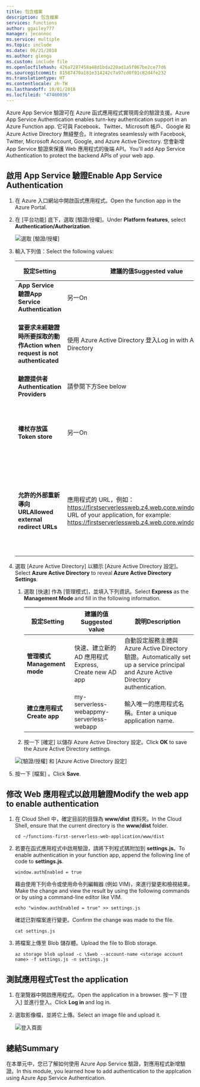 ```yaml
---
title: 包含檔案
description: 包含檔案
services: functions
author: ggailey777
manager: jeconnoc
ms.service: multiple
ms.topic: include
ms.date: 06/21/2018
ms.author: glenga
ms.custom: include file
ms.openlocfilehash: 426a7287458a48d1bda220ad1a5f067be2ce77d6
ms.sourcegitcommit: 81587470a181e314242c7a97cd0f91c82d4fe232
ms.translationtype: HT
ms.contentlocale: zh-TW
ms.lasthandoff: 10/01/2018
ms.locfileid: "47460036"
---
```

<span data-ttu-id="a77ff-103">Azure App Service 驗證可在 Azure 函式應用程式實現周全的驗證支援。</span><span class="sxs-lookup"><span data-stu-id="a77ff-103">Azure App Service Authentication enables turn-key authentication support in an Azure Function app.</span></span> <span data-ttu-id="a77ff-104">它可與 Facebook、Twitter、Microsoft 帳戶、Google 和 Azure Active Directory 無縫整合。</span><span class="sxs-lookup"><span data-stu-id="a77ff-104">It integrates seamlessly with Facebook, Twitter, Microsoft Account, Google, and Azure Active Directory.</span></span> <span data-ttu-id="a77ff-105">您會新增 App Service 驗證來保護 Web 應用程式的後端 API。</span><span class="sxs-lookup"><span data-stu-id="a77ff-105">You'll add App Service Authentication to protect the backend APIs of your web app.</span></span>

## <a name="enable-app-service-authentication"></a><span data-ttu-id="a77ff-106">啟用 App Service 驗證</span><span class="sxs-lookup"><span data-stu-id="a77ff-106">Enable App Service Authentication</span></span>

1. <span data-ttu-id="a77ff-107">在 Azure 入口網站中開啟函式應用程式。</span><span class="sxs-lookup"><span data-stu-id="a77ff-107">Open the function app in the Azure Portal.</span></span>

1. <span data-ttu-id="a77ff-108">在 [平台功能] 底下，選取 [驗證/授權]。</span><span class="sxs-lookup"><span data-stu-id="a77ff-108">Under **Platform features**, select **Authentication/Authorization**.</span></span>

    ![選取 [驗證/授權]](media/functions-first-serverless-web-app/6-authorization.jpg)

1. <span data-ttu-id="a77ff-110">輸入下列值：</span><span class="sxs-lookup"><span data-stu-id="a77ff-110">Select the following values:</span></span>
    
    | <span data-ttu-id="a77ff-111">設定</span><span class="sxs-lookup"><span data-stu-id="a77ff-111">Setting</span></span>      |  <span data-ttu-id="a77ff-112">建議的值</span><span class="sxs-lookup"><span data-stu-id="a77ff-112">Suggested value</span></span>   | <span data-ttu-id="a77ff-113">說明</span><span class="sxs-lookup"><span data-stu-id="a77ff-113">Description</span></span>                                        |
    | --- | --- | ---|
    | <span data-ttu-id="a77ff-114">**App Service 驗證**</span><span class="sxs-lookup"><span data-stu-id="a77ff-114">**App Service Authentication**</span></span> | <span data-ttu-id="a77ff-115">另一</span><span class="sxs-lookup"><span data-stu-id="a77ff-115">On</span></span> | <span data-ttu-id="a77ff-116">啟用驗證。</span><span class="sxs-lookup"><span data-stu-id="a77ff-116">Enable authentication.</span></span> |
    | <span data-ttu-id="a77ff-117">**當要求未經驗證時所要採取的動作**</span><span class="sxs-lookup"><span data-stu-id="a77ff-117">**Action when request is not authenticated**</span></span> | <span data-ttu-id="a77ff-118">使用 Azure Active Directory 登入</span><span class="sxs-lookup"><span data-stu-id="a77ff-118">Log in with Azure Active Directory</span></span> | <span data-ttu-id="a77ff-119">選取已設定的驗證方法 (下方)。</span><span class="sxs-lookup"><span data-stu-id="a77ff-119">Select a configured authentication method (below).</span></span> |
    | <span data-ttu-id="a77ff-120">**驗證提供者**</span><span class="sxs-lookup"><span data-stu-id="a77ff-120">**Authentication Providers**</span></span> | <span data-ttu-id="a77ff-121">請參閱下方</span><span class="sxs-lookup"><span data-stu-id="a77ff-121">See below</span></span> | <span data-ttu-id="a77ff-122">請參閱下方</span><span class="sxs-lookup"><span data-stu-id="a77ff-122">See below</span></span> |
    | <span data-ttu-id="a77ff-123">**權杖存放區**</span><span class="sxs-lookup"><span data-stu-id="a77ff-123">**Token store**</span></span> | <span data-ttu-id="a77ff-124">另一</span><span class="sxs-lookup"><span data-stu-id="a77ff-124">On</span></span> | <span data-ttu-id="a77ff-125">可讓 App Service 儲存和管理權杖。</span><span class="sxs-lookup"><span data-stu-id="a77ff-125">Allow App Service to store and manage tokens.</span></span> |
    | <span data-ttu-id="a77ff-126">**允許的外部重新導向 URL**</span><span class="sxs-lookup"><span data-stu-id="a77ff-126">**Allowed external redirect URLs**</span></span> | <span data-ttu-id="a77ff-127">應用程式的 URL，例如： https://firstserverlessweb.z4.web.core.windows.net/</span><span class="sxs-lookup"><span data-stu-id="a77ff-127">The URL of your application, for example: https://firstserverlessweb.z4.web.core.windows.net/</span></span> | <span data-ttu-id="a77ff-128">使用者通過驗證後，可作為 App Service 重新導向目標的 URL。</span><span class="sxs-lookup"><span data-stu-id="a77ff-128">URL(s) that App Service is allowed to redirect to after a user is authenticated.</span></span> |

1. <span data-ttu-id="a77ff-129">選取 [Azure Active Directory] 以顯示 [Azure Active Directory 設定]。</span><span class="sxs-lookup"><span data-stu-id="a77ff-129">Select **Azure Active Directory** to reveal **Azure Active Directory Settings**.</span></span>

    1. <span data-ttu-id="a77ff-130">選取 [快速] 作為 [管理模式]，並填入下列資訊。</span><span class="sxs-lookup"><span data-stu-id="a77ff-130">Select **Express** as the **Management Mode** and fill in the following information.</span></span>
    
        | <span data-ttu-id="a77ff-131">設定</span><span class="sxs-lookup"><span data-stu-id="a77ff-131">Setting</span></span>      |  <span data-ttu-id="a77ff-132">建議的值</span><span class="sxs-lookup"><span data-stu-id="a77ff-132">Suggested value</span></span>   | <span data-ttu-id="a77ff-133">說明</span><span class="sxs-lookup"><span data-stu-id="a77ff-133">Description</span></span>                                        |
        | --- | --- | ---|
        | <span data-ttu-id="a77ff-134">**管理模式**</span><span class="sxs-lookup"><span data-stu-id="a77ff-134">**Management mode**</span></span> | <span data-ttu-id="a77ff-135">快速、建立新的 AD 應用程式</span><span class="sxs-lookup"><span data-stu-id="a77ff-135">Express, Create new AD app</span></span> | <span data-ttu-id="a77ff-136">自動設定服務主體與 Azure Active Directory 驗證。</span><span class="sxs-lookup"><span data-stu-id="a77ff-136">Automatically set up a service principal and Azure Active Directory authentication.</span></span> |
        | <span data-ttu-id="a77ff-137">**建立應用程式**</span><span class="sxs-lookup"><span data-stu-id="a77ff-137">**Create app**</span></span> | <span data-ttu-id="a77ff-138">my-serverless-webapp</span><span class="sxs-lookup"><span data-stu-id="a77ff-138">my-serverless-webapp</span></span> | <span data-ttu-id="a77ff-139">輸入唯一的應用程式名稱。</span><span class="sxs-lookup"><span data-stu-id="a77ff-139">Enter a unique application name.</span></span> |
    
    1. <span data-ttu-id="a77ff-140">按一下 [確定] 以儲存 Azure Active Directory 設定。</span><span class="sxs-lookup"><span data-stu-id="a77ff-140">Click **OK** to save the Azure Active Directory settings.</span></span>

    ![[驗證/授權] 和 [Azure Active Directory 設定]](media/functions-first-serverless-web-app/6-create-aad.png)

1. <span data-ttu-id="a77ff-142">按一下 [檔案] 。</span><span class="sxs-lookup"><span data-stu-id="a77ff-142">Click **Save**.</span></span>


## <a name="modify-the-web-app-to-enable-authentication"></a><span data-ttu-id="a77ff-143">修改 Web 應用程式以啟用驗證</span><span class="sxs-lookup"><span data-stu-id="a77ff-143">Modify the web app to enable authentication</span></span>

1. <span data-ttu-id="a77ff-144">在 Cloud Shell 中，確定目前的目錄為 **www/dist** 資料夾。</span><span class="sxs-lookup"><span data-stu-id="a77ff-144">In the Cloud Shell, ensure that the current directory is the **www/dist** folder.</span></span>

    ```azurecli
    cd ~/functions-first-serverless-web-application/www/dist
    ```

1. <span data-ttu-id="a77ff-145">若要在函式應用程式中啟用驗證，請將下列程式碼附加到 **settings.js**。</span><span class="sxs-lookup"><span data-stu-id="a77ff-145">To enable authentication in your function app, append the following line of code to **settings.js**.</span></span>

    `window.authEnabled = true`

    <span data-ttu-id="a77ff-146">藉由使用下列命令或使用命令列編輯器 (例如 VIM)，來進行變更和檢視結果。</span><span class="sxs-lookup"><span data-stu-id="a77ff-146">Make the change and view the result by using the following commands or by using a command-line editor like VIM.</span></span>

    ```azurecli
    echo "window.authEnabled = true" >> settings.js
    ```

    <span data-ttu-id="a77ff-147">確認已對檔案進行變更。</span><span class="sxs-lookup"><span data-stu-id="a77ff-147">Confirm the change was made to the file.</span></span>

    ```azurecli
    cat settings.js
    ```

1. <span data-ttu-id="a77ff-148">將檔案上傳至 Blob 儲存體。</span><span class="sxs-lookup"><span data-stu-id="a77ff-148">Upload the file to Blob storage.</span></span>

    ```azurecli
    az storage blob upload -c \$web --account-name <storage account name> -f settings.js -n settings.js
    ```


## <a name="test-the-application"></a><span data-ttu-id="a77ff-149">測試應用程式</span><span class="sxs-lookup"><span data-stu-id="a77ff-149">Test the application</span></span>

1. <span data-ttu-id="a77ff-150">在瀏覽器中開啟應用程式。</span><span class="sxs-lookup"><span data-stu-id="a77ff-150">Open the application in a browser.</span></span> <span data-ttu-id="a77ff-151">按一下 [登入] 並進行登入。</span><span class="sxs-lookup"><span data-stu-id="a77ff-151">Click **Log in** and log in.</span></span>

1. <span data-ttu-id="a77ff-152">選取影像檔，並將它上傳。</span><span class="sxs-lookup"><span data-stu-id="a77ff-152">Select an image file and upload it.</span></span>

    ![登入頁面](media/functions-first-serverless-web-app/6-aad-auth.png)
    

## <a name="summary"></a><span data-ttu-id="a77ff-154">總結</span><span class="sxs-lookup"><span data-stu-id="a77ff-154">Summary</span></span>

<span data-ttu-id="a77ff-155">在本單元中，您已了解如何使用 Azure App Service 驗證，對應用程式新增驗證。</span><span class="sxs-lookup"><span data-stu-id="a77ff-155">In this module, you learned how to add authentication to the applcation using Azure App Service Authentication.</span></span>
